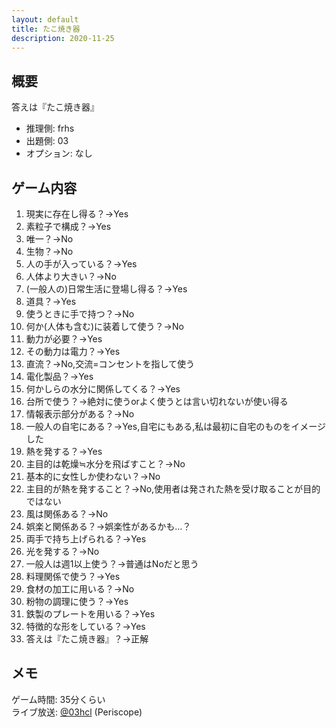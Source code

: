 ```yaml
---
layout: default
title: たこ焼き器
description: 2020-11-25
---
```


## 概要

答えは『たこ焼き器』

- 推理側: frhs
- 出題側: 03
- オプション: なし

## ゲーム内容

1. 現実に存在し得る？→Yes
2. 素粒子で構成？→Yes
3. 唯一？→No
4. 生物？→No
5. 人の手が入っている？→Yes
6. 人体より大きい？→No
7. (一般人の)日常生活に登場し得る？→Yes
8. 道具？→Yes
9. 使うときに手で持つ？→No
10. 何か(人体も含む)に装着して使う？→No
11. 動力が必要？→Yes
12. その動力は電力？→Yes
13. 直流？→No,交流=コンセントを指して使う
14. 電化製品？→Yes
15. 何かしらの水分に関係してくる？→Yes
16. 台所で使う？→絶対に使うorよく使うとは言い切れないが使い得る
17. 情報表示部分がある？→No
18. 一般人の自宅にある？→Yes,自宅にもある,私は最初に自宅のものをイメージした
19. 熱を発する？→Yes
20. 主目的は乾燥≒水分を飛ばすこと？→No
21. 基本的に女性しか使わない？→No
22. 主目的が熱を発すること？→No,使用者は発された熱を受け取ることが目的ではない
23. 風は関係ある？→No
24. 娯楽と関係ある？→娯楽性があるかも…？
25. 両手で持ち上げられる？→Yes
26. 光を発する？→No
27. 一般人は週1以上使う？→普通はNoだと思う
28. 料理関係で使う？→Yes
29. 食材の加工に用いる？→No
30. 粉物の調理に使う？→Yes
31. 鉄製のプレートを用いる？→Yes
32. 特徴的な形をしている？→Yes
33. 答えは『たこ焼き器』？→正解

## メモ

ゲーム時間: 35分くらい  
ライブ放送: [@03hcl](https://www.periscope.tv/03hcl/1eaJbnkmVOeJX) (Periscope)
